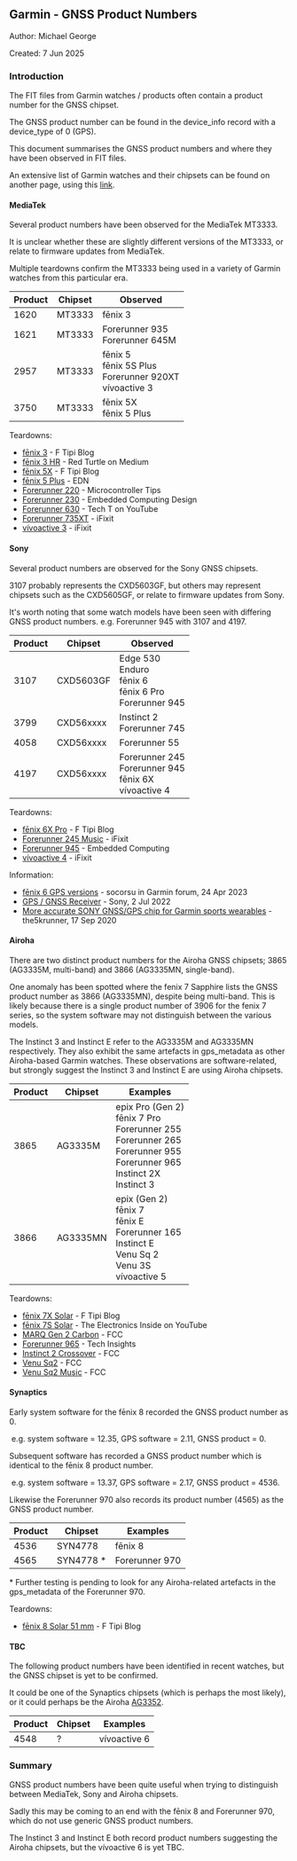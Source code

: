 ## Garmin - GNSS Product Numbers

Author: Michael George

Created: 7 Jun 2025



### Introduction

The FIT files from Garmin watches / products often contain a product number for the GNSS chipset.

The GNSS product number can be found in the device_info record with a device_type of 0 (GPS).

This document summarises the GNSS product numbers and where they have been observed in FIT files.

An extensive list of Garmin watches and their chipsets can be found on another page, using this [link](../watches/README.md).



#### MediaTek

Several product numbers have been observed for the MediaTek MT3333.

It is unclear whether these are slightly different versions of the MT3333, or relate to firmware updates from MediaTek.

Multiple teardowns confirm the MT3333 being used in a variety of Garmin watches from this particular era.

| Product | Chipset | Observed                                                     |
| ------- | ------- | ------------------------------------------------------------ |
| 1620    | MT3333  | fēnix 3                                                      |
| 1621    | MT3333  | Forerunner 935<br />Forerunner 645M                          |
| 2957    | MT3333  | fēnix 5<br />fēnix 5S Plus<br />Forerunner 920XT<br />vívoactive 3 |
| 3750    | MT3333  | fēnix 5X<br />fēnix 5 Plus                                   |

Teardowns:

- [fēnix 3](http://www.f-blog.info/diving-inside-garmin-fenix-3-tear-down-etc/) - F Tipi Blog
- [fēnix 3 HR](https://medium.com/personal-notes-on-the-garmin-f%C4%93nix-3-hr/f%C4%93nix-3-hr-a-non-destructive-teardown-bcfb45f1b746) - Red Turtle on Medium
- [fēnix 5X](http://www.f-blog.info/garmin-fenix-5x-inner-parts-teardown-disassembly-assembly-etc-no-disassemble/) - F Tipi Blog
- [fēnix 5 Plus](https://www.edn.com/teardown-a-smartwatch-with-an-athletic-tradition/) - EDN
- [Forerunner 220](https://www.microcontrollertips.com/teardown-garmin-forerunner-220-sport-watch-heart-monitor/) - Microcontroller Tips
- [Forerunner 230](https://embeddedcomputing.com/27555-tear-down-garmin-forerunner-230-gps-running-watch/) - Embedded Computing Design
- [Forerunner 630](https://www.youtube.com/watch?v=WdbPKmjUrKc&t=114s) - Tech T on YouTube
- [Forerunner 735XT](https://www.ifixit.com/Teardown/Garmin+Forerunner+735XT+Teardown/117852) - iFixit
- [vívoactive 3](https://www.ifixit.com/Guide/Garmin+Vivoactive+3+Battery+Replacement/150696) - iFixit



#### Sony

Several product numbers are observed for the Sony GNSS chipsets.

3107 probably represents the CXD5603GF, but others may represent chipsets such as the CXD5605GF, or relate to firmware updates from Sony. 

It's worth noting that some watch models have been seen with differing GNSS product numbers. e.g. Forerunner 945 with 3107 and 4197.

| Product | Chipset   | Observed                                                     |
| ------- | --------- | ------------------------------------------------------------ |
| 3107    | CXD5603GF | Edge 530<br />Enduro<br />fēnix 6<br />fēnix 6 Pro<br />Forerunner 945 |
| 3799    | CXD56xxxx | Instinct 2<br />Forerunner 745                               |
| 4058    | CXD56xxxx | Forerunner 55                                                |
| 4197    | CXD56xxxx | Forerunner 245<br />Forerunner 945<br />fēnix 6X<br />vívoactive 4 |

Teardowns:

- [fēnix 6X Pro](http://www.f-blog.info/garmin-fenix-6x-pro-disassembly-or-teardown-whatever-you-say/) - F Tipi Blog
- [Forerunner 245 Music](https://www.ifixit.com/Teardown/Garmin+Forerunner+245+Music+Teardown/150396) - iFixit
- [Forerunner 945](https://embeddedcomputing.com/application/consumer/smartphones-and-wearables/smartwatch-boasts-two-weeks-on-a-charge) - Embedded Computing
- [vívoactive 4](https://www.ifixit.com/Guide/Garmin+V%C3%ADvoactive+4+Motherboard+Replacement/167460) - iFixit

Information:

- [fēnix 6 GPS versions](https://forums.garmin.com/outdoor-recreation/outdoor-recreation/f/fenix-6-series/328245/gps-versions/1607877#1607877) - socorsu in Garmin forum, 24 Apr 2023
- [GPS / GNSS Receiver](https://web.archive.org/web/20220702201822/https://www.sony-semicon.co.jp/e/products/lsi/gps/product.html) - Sony, 2 Jul 2022
- [More accurate SONY GNSS/GPS chip for Garmin sports wearables](https://the5krunner.com/2020/09/17/more-accurate-sony-gnss-gps-chip-for-sports-wearables/) - the5krunner, 17 Sep 2020



#### Airoha

There are two distinct product numbers for the Airoha GNSS chipsets; 3865 (AG3335M, multi-band) and 3866 (AG3335MN, single-band).

One anomaly has been spotted where the fenix 7 Sapphire lists the GNSS product number as 3866 (AG3335MN), despite being multi-band. This is likely because there is a single product number of 3906 for the fenix 7 series, so the system software may not distinguish between the various models.

The Instinct 3 and Instinct E refer to the AG3335M and AG3335MN respectively. They also exhibit the same artefacts in gps_metadata as other Airoha-based Garmin watches. These observations are software-related, but strongly suggest the Instinct 3 and Instinct E are using Airoha chipsets.

| Product | Chipset  | Examples                                                     |
| ------- | -------- | ------------------------------------------------------------ |
| 3865    | AG3335M  | epix Pro (Gen 2)<br />fēnix 7 Pro<br />Forerunner 255<br />Forerunner 265<br />Forerunner 955<br />Forerunner 965<br />Instinct 2X<br />Instinct 3 |
| 3866    | AG3335MN | epix (Gen 2)<br />fēnix 7<br />fēnix E<br />Forerunner 165<br />Instinct E<br />Venu Sq 2<br />Venu 3S<br />vívoactive 5 |

Teardowns:

- [fēnix 7X Solar](http://www.f-blog.info/garmin-fenix-7x-solar-teardown-non-destructive/) - F Tipi Blog
- [fēnix 7S Solar](https://www.youtube.com/watch?v=vb8yyu8En1o&t=485s) - The Electronics Inside on YouTube
- [MARQ Gen 2 Carbon](https://fccid.io/IPH-A4263/Internal-Photos/Internal-Photos-6835362) - FCC
- [Forerunner 965](https://www.techinsights.com/blog/deep-dive-teardown-garmin-forerunner-965-a04578-smartwatch?utm_source=direct&utm_medium=website) - Tech Insights
- [Instinct 2 Crossover](https://fccid.io/IPH-04348/Internal-Photos/Internal-Photos-6150278) - FCC
- [Venu Sq2](https://fccid.io/IPH-A4390/Internal-Photos/Internal-Photos-5919154) - FCC
- [Venu Sq2 Music](https://fccid.io/IPH-04390/Internal-Photos/Internal-Photos-5930782) - FCC



#### Synaptics

Early system software for the fēnix 8 recorded the GNSS product number as 0.

​	e.g. system software = 12.35, GPS software = 2.11, GNSS product = 0.

Subsequent software has recorded a GNSS product number which is identical to the fēnix 8 product number.

​	e.g. system software = 13.37, GPS software = 2.17, GNSS product = 4536.

Likewise the Forerunner 970 also records its product number (4565) as the GNSS product number.

| Product | Chipset    | Examples       |
| ------- | ---------- | -------------- |
| 4536    | SYN4778    | fēnix 8        |
| 4565    | SYN4778 \* | Forerunner 970 |

\* Further testing is pending to look for any Airoha-related artefacts in the gps_metadata of the Forerunner 970.

Teardowns:

- [fēnix 8 Solar 51 mm](http://www.f-blog.info/garmin-fenix-8-review-but-only-the-internals/) - F Tipi Blog



#### TBC

The following product numbers have been identified in recent watches, but the GNSS chipset is yet to be confirmed.

It could be one of the Synaptics chipsets (which is perhaps the most likely), or it could perhaps be the Airoha [AG3352](https://www.airoha.com/products/p/zy4r082hgNywp1bg).

| Product | Chipset | Examples     |
| ------- | ------- | ------------ |
| 4548    | ?       | vívoactive 6 |



### Summary

GNSS product numbers have been quite useful when trying to distinguish between MediaTek, Sony and Airoha chipsets.

Sadly this may be coming to an end with the fēnix 8 and Forerunner 970, which do not use generic GNSS product numbers.

The Instinct 3 and Instinct E both record product numbers suggesting the Airoha chipsets, but the vívoactive 6 is yet TBC.
